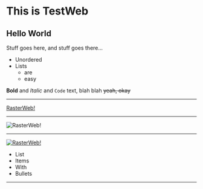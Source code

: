 # This is TestWeb

## Hello World

Stuff goes here, and stuff goes there...

* Unordered
* Lists
  * are
  * easy

**Bold** and _Italic_ and `Code` text, blah blah ~~yeah, okay~~

---

[RasterWeb!](http://rasterweb.net/)

---

![RasterWeb!](http://rasterweb.net/raster/images/rasterweb64.png)

---

[![RasterWeb!](http://rasterweb.net/raster/images/rasterweb64.png)](http://rasterweb.net/)

* List
* Items
* With
* Bullets


---
